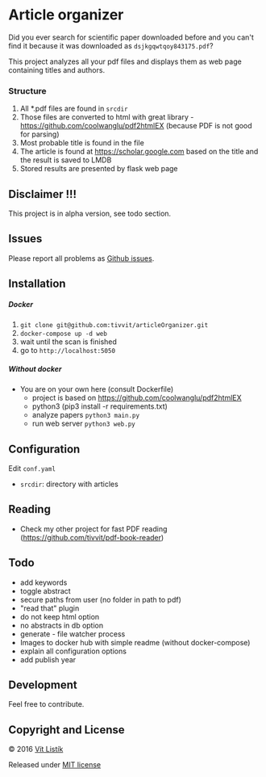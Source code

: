 # Article organizer

Did you ever search for scientific paper downloaded before and you can't 
find it because it was downloaded as `dsjkgqwtqoy843175.pdf`?

This project analyzes all your pdf files and displays them as web page 
containing titles and authors.

### Structure
1. All *.pdf files are found in `srcdir`
2. Those files are converted to html with great library - <https://github.com/coolwanglu/pdf2htmlEX> (because PDF is not good for parsing)
3. Most probable title is found in the file
4. The article is found at <https://scholar.google.com> based on the title and 
the result is saved to LMDB
5. Stored results are presented by flask web page

## Disclaimer !!!
This project is in alpha version, see todo section.

## Issues
Please report all problems as [Github issues](https://github.com/tivvit/articleOrganizer/issues).

## Installation
##### Docker
 1. `git clone git@github.com:tivvit/articleOrganizer.git`
 2. `docker-compose up -d web`
 3. wait until the scan is finished
 4. go to `http://localhost:5050`
 
##### Without docker
 - You are on your own here (consult Dockerfile)
    - project is based on <https://github.com/coolwanglu/pdf2htmlEX>
    - python3 (pip3 install -r requirements.txt)
    - analyze papers `python3 main.py`
    - run web server `python3 web.py`
    
## Configuration
Edit `conf.yaml`
- `srcdir`: directory with articles

## Reading
* Check my other project for fast PDF reading (https://github.com/tivvit/pdf-book-reader)

## Todo
 - add keywords
 - toggle abstract
 - secure paths from user (no folder in path to pdf)
 - "read that" plugin
 - do not keep html option
 - no abstracts in db option
 - generate - file watcher process
 - Images to docker hub with simple readme (without docker-compose)
 - explain all configuration options
 - add publish year

## Development

Feel free to contribute.

## Copyright and License
&copy; 2016 [Vít Listík](http://tivvit.cz)

Released under [MIT license](https://github.com/tivvit/articleOrganizer/blob/master/LICENSE)
